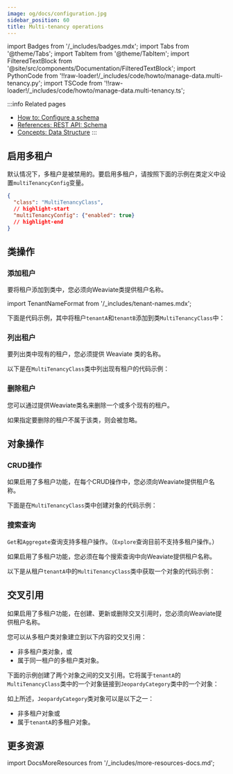```yaml
---
image: og/docs/configuration.jpg
sidebar_position: 60
title: Multi-tenancy operations
---
```


import Badges from '/_includes/badges.mdx';
import Tabs from '@theme/Tabs';
import TabItem from '@theme/TabItem';
import FilteredTextBlock from '@site/src/components/Documentation/FilteredTextBlock';
import PythonCode from '!!raw-loader!/_includes/code/howto/manage-data.multi-tenancy.py';
import TSCode from '!!raw-loader!/_includes/code/howto/manage-data.multi-tenancy.ts';


<Badges/>

:::info Related pages
- [How to: Configure a schema](../configuration/schema-configuration.md)
- [References: REST API: Schema](../api/rest/schema.md)
- [Concepts: Data Structure](../concepts/data.md#multi-tenancy)
:::

## 启用多租户

默认情况下，多租户是被禁用的。要启用多租户，请按照下面的示例在类定义中设置`multiTenancyConfig`变量。

```json
{
  "class": "MultiTenancyClass",
  // highlight-start
  "multiTenancyConfig": {"enabled": true}
  // highlight-end
}
```

## 类操作

### 添加租户

要将租户添加到类中，您必须向Weaviate类提供租户名称。

import TenantNameFormat from '/_includes/tenant-names.mdx';

<TenantNameFormat/>

下面是代码示例，其中将租户`tenantA`和`tenantB`添加到类`MultiTenancyClass`中：

<!-- TODO: 添加TS/Go/Java示例 -->

<Tabs groupId="languages">
  <TabItem value="py" label="Python">
    <FilteredTextBlock
      text={PythonCode}
      startMarker="# START AddTenantsToClass"
      endMarker="# END AddTenantsToClass"
      language="py"
    />
  </TabItem>

  <TabItem value="js" label="JavaScript/TypeScript">
    <FilteredTextBlock
      text={TSCode}
      startMarker="// START AddTenantsToClass"
      endMarker="// END AddTenantsToClass"
      language="ts"
    />
  </TabItem>
</Tabs>


### 列出租户

要列出类中现有的租户，您必须提供 Weaviate 类的名称。

以下是在`MultiTenancyClass`类中列出现有租户的代码示例：

<Tabs groupId="languages">
  <TabItem value="py" label="Python">
    <FilteredTextBlock
      text={PythonCode}
      startMarker="# START ListTenants"
      endMarker="# END ListTenants"
      language="py"
    />
  </TabItem>

  <TabItem value="js" label="JavaScript/TypeScript">
    <FilteredTextBlock
      text={TSCode}
      startMarker="// START ListTenants"
      endMarker="// END ListTenants"
      language="ts"
    />
  </TabItem>
</Tabs>


### 删除租户

您可以通过提供Weaviate类名来删除一个或多个现有的租户。

如果指定要删除的租户不属于该类，则会被忽略。


<Tabs groupId="languages">
  <TabItem value="py" label="Python">
    <FilteredTextBlock
      text={PythonCode}
      startMarker="# START RemoveTenants"
      endMarker="# END RemoveTenants"
      language="py"
    />
  </TabItem>

  <TabItem value="js" label="JavaScript/TypeScript">
    <FilteredTextBlock
      text={TSCode}
      startMarker="// START RemoveTenants"
      endMarker="// END RemoveTenants"
      language="ts"
    />
  </TabItem>
</Tabs>

## 对象操作

### CRUD操作

如果启用了多租户功能，在每个CRUD操作中，您必须向Weaviate提供租户名称。

下面是在`MultiTenancyClass`类中创建对象的代码示例：

<Tabs groupId="languages">
  <TabItem value="py" label="Python">
    <FilteredTextBlock
      text={PythonCode}
      startMarker="# START CreateMtObject"
      endMarker="# END CreateMtObject"
      language="py"
    />
  </TabItem>

  <TabItem value="js" label="JavaScript/TypeScript">
    <FilteredTextBlock
      text={TSCode}
      startMarker="// START CreateMtObject"
      endMarker="// END CreateMtObject"
      language="ts"
    />
  </TabItem>
</Tabs>


### 搜索查询

`Get`和`Aggregate`查询支持多租户操作。（`Explore`查询目前不支持多租户操作。）

如果启用了多租户功能，您必须在每个搜索查询中向Weaviate提供租户名称。

以下是从租户`tenantA`中的`MultiTenancyClass`类中获取一个对象的代码示例：

<Tabs groupId="languages">
  <TabItem value="py" label="Python">
    <FilteredTextBlock
      text={PythonCode}
      startMarker="# START Search"
      endMarker="# END Search"
      language="py"
    />
  </TabItem>

  <TabItem value="js" label="JavaScript/TypeScript">
    <FilteredTextBlock
      text={TSCode}
      startMarker="// START Search"
      endMarker="// END Search"
      language="ts"
    />
  </TabItem>
</Tabs>


## 交叉引用

如果启用了多租户功能，在创建、更新或删除交叉引用时，您必须向Weaviate提供租户名称。

您可以从多租户类对象建立到以下内容的交叉引用：
- 非多租户类对象，或
- 属于同一租户的多租户类对象。

下面的示例创建了两个对象之间的交叉引用。它将属于`tenantA`的`MultiTenancyClass`类中的一个对象链接到`JeopardyCategory`类中的一个对象：

<Tabs groupId="languages">
  <TabItem value="py" label="Python">
    <FilteredTextBlock
      text={PythonCode}
      startMarker="# START AddCrossRef"
      endMarker="# END AddCrossRef"
      language="py"
    />
  </TabItem>

  <TabItem value="js" label="JavaScript/TypeScript">
    <FilteredTextBlock
      text={TSCode}
      startMarker="// START AddCrossRef"
      endMarker="// END AddCrossRef"
      language="ts"
    />
  </TabItem>
</Tabs>


如上所述，`JeopardyCategory`类对象可以是以下之一：
- 非多租户对象或
- 属于`tenantA`的多租户对象。

## 更多资源

import DocsMoreResources from '/_includes/more-resources-docs.md';

<DocsMoreResources />

